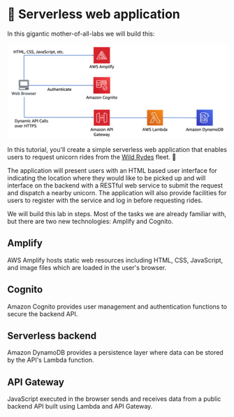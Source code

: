 # 🦄 Serverless web application

In this gigantic mother-of-all-labs we will build this:

![](<../../.gitbook/assets/image (315).png>)

In this tutorial, you'll create a simple serverless web application that enables users to request unicorn rides from the [Wild Rydes](http://www.wildrydes.com) fleet. 🦄

The application will present users with an HTML based user interface for indicating the location where they would like to be picked up and will interface on the backend with a RESTful web service to submit the request and dispatch a nearby unicorn. The application will also provide facilities for users to register with the service and log in before requesting rides.

We will build this lab in steps. Most of the tasks we are already familiar with, but there are two new technologies: Amplify and Cognito.&#x20;

## Amplify&#x20;

AWS Amplify hosts static web resources including HTML, CSS, JavaScript, and image files which are loaded in the user's browser.

## Cognito

Amazon Cognito provides user management and authentication functions to secure the backend API.

## Serverless backend

Amazon DynamoDB provides a persistence layer where data can be stored by the API's Lambda function.

## API Gateway

JavaScript executed in the browser sends and receives data from a public backend API built using Lambda and API Gateway.

